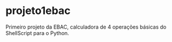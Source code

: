 # projeto1ebac
Primeiro projeto da EBAC, calculadora de 4 operações básicas do ShellScript para o Python.
